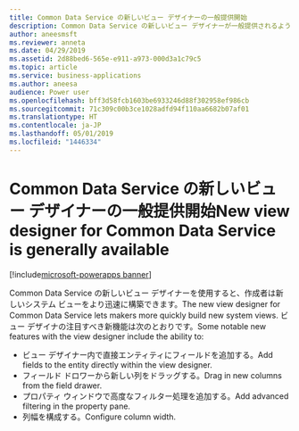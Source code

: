 ```yaml
---
title: Common Data Service の新しいビュー デザイナーの一般提供開始
description: Common Data Service の新しいビュー デザイナーが一般提供されるようになり、生産性が高くて先進的なオーサリング エクスペリエンスが提供されます
author: aneesmsft
ms.reviewer: anneta
ms.date: 04/29/2019
ms.assetid: 2d88bed6-565e-e911-a973-000d3a1c79c5
ms.topic: article
ms.service: business-applications
ms.author: aneesa
audience: Power user
ms.openlocfilehash: bff3d58fcb1603be6933246d88f302958ef986cb
ms.sourcegitcommit: 71c309c00b3ce1028adfd94f110aa6682b07af01
ms.translationtype: HT
ms.contentlocale: ja-JP
ms.lasthandoff: 05/01/2019
ms.locfileid: "1446334"
---
```

# <a name="new-view-designer-for-common-data-service-is-generally-available"></a><span data-ttu-id="0f5b0-103">Common Data Service の新しいビュー デザイナーの一般提供開始</span><span class="sxs-lookup"><span data-stu-id="0f5b0-103">New view designer for Common Data Service is generally available</span></span>

[!include[microsoft-powerapps banner](../includes/microsoft-powerapps.md)]

<span data-ttu-id="0f5b0-104">Common Data Service の新しいビュー デザイナーを使用すると、作成者は新しいシステム ビューをより迅速に構築できます。</span><span class="sxs-lookup"><span data-stu-id="0f5b0-104">The new view designer for Common Data Service lets makers more quickly build new system views.</span></span> <span data-ttu-id="0f5b0-105">ビュー デザイナの注目すべき新機能は次のとおりです。</span><span class="sxs-lookup"><span data-stu-id="0f5b0-105">Some notable new features with the view designer include the ability to:</span></span>

- <span data-ttu-id="0f5b0-106">ビュー デザイナー内で直接エンティティにフィールドを追加する。</span><span class="sxs-lookup"><span data-stu-id="0f5b0-106">Add fields to the entity directly within the view designer.</span></span>
- <span data-ttu-id="0f5b0-107">フィールド ドロワーから新しい列をドラッグする。</span><span class="sxs-lookup"><span data-stu-id="0f5b0-107">Drag in new columns from the field drawer.</span></span>
- <span data-ttu-id="0f5b0-108">プロパティ ウィンドウで高度なフィルター処理を追加する。</span><span class="sxs-lookup"><span data-stu-id="0f5b0-108">Add advanced filtering in the property pane.</span></span>
- <span data-ttu-id="0f5b0-109">列幅を構成する。</span><span class="sxs-lookup"><span data-stu-id="0f5b0-109">Configure column width.</span></span>

